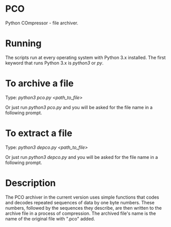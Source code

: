 # PCO
Python COmpressor - file archiver.

# Running
The scripts run at every operating system with Python 3.x installed. The first keyword that runs Python 3.x is *python3* or *py*.

# To archive a file
Type: *python3 pco.py <path_to_file>*

Or just run *python3 pco.py* and you will be asked for the file name in a following prompt.
# To extract a file
Type: *python3 depco.py <path_to_file>*

Or just run *python3 depco.py* and you will be asked for the file name in a following prompt.
# Description
The PCO archiver in the current version uses simple functions that codes and decodes repeated sequences of data by one byte numbers. These numbers, followed by the sequences they describe, are then written to the archive file in a process of compression. The archived file's name is the name of the original file with ".pco" added.
